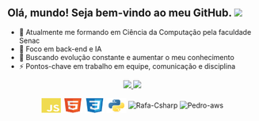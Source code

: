 ## <h2> Olá, mundo! Seja bem-vindo ao meu GitHub. <img src="https://github.com/abdoachhoubi/abdoachhoubi/blob/main/gifs/Hi.gif" width="30"></h2>
</h2>

- 🔭 Atualmente me formando em Ciência da Computação pela faculdade Senac
- 🌱 Foco em back-end e IA
- 🤔 Buscando evolução constante e aumentar o meu conhecimento
- ⚡ Pontos-chave em trabalho em equipe, comunicação e disciplina

<div align="center">
  <a href="https://github.com/pezbittencourt">
       <img height="180em" src="https://github-readme-stats.vercel.app/api/top-langs/?username=pezbittencourt&layout=compact&langs_count=7&theme=dracula"/>
    <img height="180em" src="https://github-readme-stats.vercel.app/api?username=pezbittencourt&show_icons=true&theme=dracula&include_all_commits=false&count_private=true"/>
  </a>
</div>

<div align="center">
<div style="display: inline_block"><br>
  <img align="center" alt="Pedro-Js" height="30" width="40" src="https://raw.githubusercontent.com/devicons/devicon/master/icons/javascript/javascript-plain.svg">
  <img align="center" alt="Pedro-HTML" height="30" width="40" src="https://raw.githubusercontent.com/devicons/devicon/master/icons/html5/html5-original.svg">
  <img align="center" alt="Pedro-CSS" height="30" width="40" src="https://raw.githubusercontent.com/devicons/devicon/master/icons/css3/css3-original.svg">
  <img align="center" alt="Pedro-Python" height="30" width="40" src="https://raw.githubusercontent.com/devicons/devicon/master/icons/python/python-original.svg">
  <img align="center" alt="Rafa-Csharp" height="30" width="40" src="https://cdn.jsdelivr.net/gh/devicons/devicon@latest/icons/cplusplus/cplusplus-original.svg" />
  <img align="center" alt="Pedro-aws" height="30" width="40" src="https://cdn.jsdelivr.net/gh/devicons/devicon@latest/icons/amazonwebservices/amazonwebservices-original-wordmark.svg" />
</div> 
</div>
